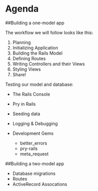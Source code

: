 # Agenda

##Building a one-model app

The workflow we will follow looks like this:

1. Planning
2. Initializing Application
3. Building the Rails Model
4. Defining Routes
5. Writing Controllers and their Views
6. Styling Views
7. Share!

Testing our model and database:

* The Rails Console
* Pry in Rails
* Seeding data

* Logging & Debugging
* Development Gems
   * better_errors
   * pry-rails
   * meta_request

##Building a two-model app

* Database migrations
* Routes
* ActiveRecord Assocations
